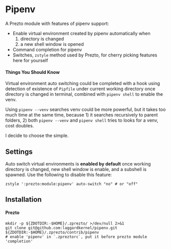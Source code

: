 # Pipenv
A Prezto module with features of pipenv support:
- Enable virtual environment created by pipenv automatically when
    1. directory is changed
    2. a new shell window is opened
- Command completion for pipenv
- Switches, `zstyle` method used by Prezto, for cherry picking features here for yourself

#### Things You Should Know
Virtual environment auto switching could be completed with a hook using detection of existence of `Pipfile` under current working directory once directory is changed in terminal, combined with `pipenv shell` to enable the venv.

Using `pipenv --venv` searches venv could be more powerful, but it takes too much time at the same time, because 1) it searches recursively to parent folders, 2) both `pipenv --venv` and `pipenv shell` tries to looks for a venv, cost doubles.

I decide to choose the simple.

## Settings
Auto switch virtual environments is **enabled by default** once working directory is changed, new shell window is enable, and a subshell is spawned. Use the following to disable this feature:

```shell
zstyle ':prezto:module:pipenv' auto-switch "no" # or "off"
```

## Installation
#### Prezto

```shell
mkdir -p ${ZDOTDIR:-$HOME}/.zprezto/ >/dev/null 2>&1
git clone git@github.com:laggardkernel/pipenv.git ${ZDOTDIR:-$HOME}/.zprezto/contrib/pipenv
# enable 'pipenv' in `.zpreztorc`, put it before prezto module 'completion'
```
